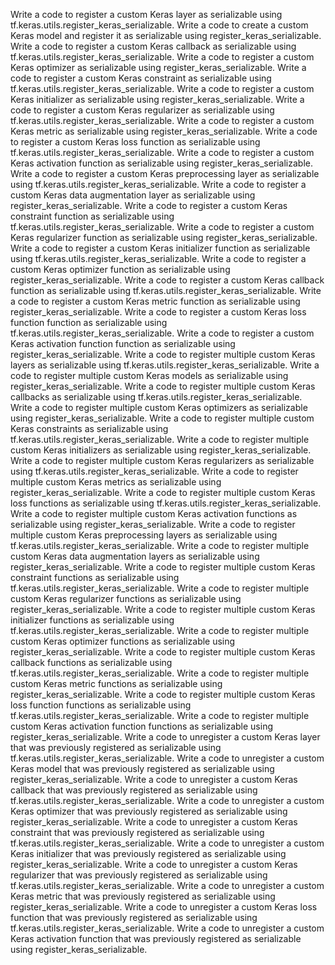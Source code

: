 Write a code to register a custom Keras layer as serializable using tf.keras.utils.register_keras_serializable.
Write a code to create a custom Keras model and register it as serializable using register_keras_serializable.
Write a code to register a custom Keras callback as serializable using tf.keras.utils.register_keras_serializable.
Write a code to register a custom Keras optimizer as serializable using register_keras_serializable.
Write a code to register a custom Keras constraint as serializable using tf.keras.utils.register_keras_serializable.
Write a code to register a custom Keras initializer as serializable using register_keras_serializable.
Write a code to register a custom Keras regularizer as serializable using tf.keras.utils.register_keras_serializable.
Write a code to register a custom Keras metric as serializable using register_keras_serializable.
Write a code to register a custom Keras loss function as serializable using tf.keras.utils.register_keras_serializable.
Write a code to register a custom Keras activation function as serializable using register_keras_serializable.
Write a code to register a custom Keras preprocessing layer as serializable using tf.keras.utils.register_keras_serializable.
Write a code to register a custom Keras data augmentation layer as serializable using register_keras_serializable.
Write a code to register a custom Keras constraint function as serializable using tf.keras.utils.register_keras_serializable.
Write a code to register a custom Keras regularizer function as serializable using register_keras_serializable.
Write a code to register a custom Keras initializer function as serializable using tf.keras.utils.register_keras_serializable.
Write a code to register a custom Keras optimizer function as serializable using register_keras_serializable.
Write a code to register a custom Keras callback function as serializable using tf.keras.utils.register_keras_serializable.
Write a code to register a custom Keras metric function as serializable using register_keras_serializable.
Write a code to register a custom Keras loss function function as serializable using tf.keras.utils.register_keras_serializable.
Write a code to register a custom Keras activation function function as serializable using register_keras_serializable.
Write a code to register multiple custom Keras layers as serializable using tf.keras.utils.register_keras_serializable.
Write a code to register multiple custom Keras models as serializable using register_keras_serializable.
Write a code to register multiple custom Keras callbacks as serializable using tf.keras.utils.register_keras_serializable.
Write a code to register multiple custom Keras optimizers as serializable using register_keras_serializable.
Write a code to register multiple custom Keras constraints as serializable using tf.keras.utils.register_keras_serializable.
Write a code to register multiple custom Keras initializers as serializable using register_keras_serializable.
Write a code to register multiple custom Keras regularizers as serializable using tf.keras.utils.register_keras_serializable.
Write a code to register multiple custom Keras metrics as serializable using register_keras_serializable.
Write a code to register multiple custom Keras loss functions as serializable using tf.keras.utils.register_keras_serializable.
Write a code to register multiple custom Keras activation functions as serializable using register_keras_serializable.
Write a code to register multiple custom Keras preprocessing layers as serializable using tf.keras.utils.register_keras_serializable.
Write a code to register multiple custom Keras data augmentation layers as serializable using register_keras_serializable.
Write a code to register multiple custom Keras constraint functions as serializable using tf.keras.utils.register_keras_serializable.
Write a code to register multiple custom Keras regularizer functions as serializable using register_keras_serializable.
Write a code to register multiple custom Keras initializer functions as serializable using tf.keras.utils.register_keras_serializable.
Write a code to register multiple custom Keras optimizer functions as serializable using register_keras_serializable.
Write a code to register multiple custom Keras callback functions as serializable using tf.keras.utils.register_keras_serializable.
Write a code to register multiple custom Keras metric functions as serializable using register_keras_serializable.
Write a code to register multiple custom Keras loss function functions as serializable using tf.keras.utils.register_keras_serializable.
Write a code to register multiple custom Keras activation function functions as serializable using register_keras_serializable.
Write a code to unregister a custom Keras layer that was previously registered as serializable using tf.keras.utils.register_keras_serializable.
Write a code to unregister a custom Keras model that was previously registered as serializable using register_keras_serializable.
Write a code to unregister a custom Keras callback that was previously registered as serializable using tf.keras.utils.register_keras_serializable.
Write a code to unregister a custom Keras optimizer that was previously registered as serializable using register_keras_serializable.
Write a code to unregister a custom Keras constraint that was previously registered as serializable using tf.keras.utils.register_keras_serializable.
Write a code to unregister a custom Keras initializer that was previously registered as serializable using register_keras_serializable.
Write a code to unregister a custom Keras regularizer that was previously registered as serializable using tf.keras.utils.register_keras_serializable.
Write a code to unregister a custom Keras metric that was previously registered as serializable using register_keras_serializable.
Write a code to unregister a custom Keras loss function that was previously registered as serializable using tf.keras.utils.register_keras_serializable.
Write a code to unregister a custom Keras activation function that was previously registered as serializable using register_keras_serializable.
